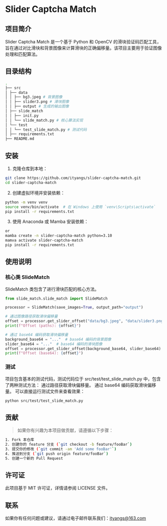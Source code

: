 # Slider Captcha Match

## 项目简介

Slider Captcha Match 是一个基于 Python 和 OpenCV 的滑块验证码匹配工具，旨在通过对比滑块和背景图像来计算滑块的正确偏移量。该项目主要用于验证图像处理和匹配算法。

## 目录结构
```bash
.
├── src
│ ├── data
│ │ ├── bg3.jpeg # 背景图像
│ │ ├── slider3.png # 滑块图像
│ │ ├── output # 生成的输出图像
│ ├── slide_match
│ │ ├── init.py
│ │ └── slide_match.py # 核心算法实现
│ └── test
│ │ └── test_slide_match.py # 测试代码
│ ├── requirements.txt
├── README.md
```

## 安装

1. 克隆仓库到本地：

```bash
git clone https://github.com/ityangs/slider-captcha-match.git
cd slider-captcha-match
```

2. 创建虚拟环境并安装依赖：
```bash
python -m venv venv
source venv/bin/activate  # 在 Windows 上使用 `venv\Scripts\activate`
pip install -r requirements.txt
```

3. 使用 Anaconda 或 Mamba 安装依赖：
```bash
or
mamba create -n slider-captcha-match python=3.10
mamva activate slider-captcha-match
pip install -r requirements.txt

```

## 使用说明

### 核心类 SlideMatch

SlideMatch 类包含了进行滑块匹配的核心方法。

```python
from slide_match.slide_match import SlideMatch

processor = SlideMatch(save_images=True, output_path="output")

# 通过图像路径获取滑块偏移量
offset = processor.get_slider_offset("data/bg3.jpeg", "data/slider3.png")
print(f"Offset (paths): {offset}")

# 通过 base64 编码获取滑块偏移量
background_base64 = "..."  # base64 编码的背景图像
slider_base64 = "..."  # base64 编码的滑块图像
offset = processor.get_slider_offset(background_base64, slider_base64)
print(f"Offset (base64): {offset}")
```


### 测试

项目包含基本的测试代码，测试代码位于 src/test/test_slide_match.py 中，包含了两种测试方法：
通过路径获取滑块偏移量。
通过 base64 编码获取滑块偏移量。
可以直接运行测试文件来查看效果：

```bash
python src/test/test_slide_match.py
```

## 贡献
> 如果你有兴趣为本项目做贡献，请遵循以下步骤：

```bash
1. Fork 本仓库
2. 创建你的 feature 分支 (`git checkout -b feature/fooBar`)
3. 提交你的修改 (`git commit -am 'Add some fooBar'`)
4. 推送到分支 (`git push origin feature/fooBar`)
5. 创建一个新的 Pull Request
```

## 许可证
此项目基于 MIT 许可证，详情请参阅 LICENSE 文件。

## 联系
如果你有任何问题或建议，请通过电子邮件联系我们：ityangs@163.com